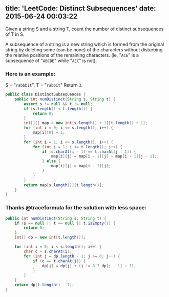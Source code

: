 title: 'LeetCode: Distinct Subsequences'
date: 2015-06-24 00:03:22
---
 Given a string S and a string T, count the number of distinct subsequences of T in S.

A subsequence of a string is a new string which is formed from the original string by deleting some (can be none) of the characters without disturbing the relative positions of the remaining characters. (ie, "`ACE`" is a subsequence of "`ABCDE`" while "`AEC`" is not).

### Here is an example:
S = "`rabbbit`", T = "`rabbit`"
Return `3`.

```java
public class DistinctSubsequences {
    public int numDistinct(String s, String t) {
        assert s != null && t != null;
        if (s.length() < t.length()) {
            return 0;
        }
        int[][] map = new int[s.length() + 1][t.length() + 1];
        for (int i = 0; i <= s.length(); i++) {
            map[i][0] = 1;
        }
        for (int i = 1; i <= s.length(); i++) {
            for (int j = 1; j <= t.length(); j++) {
                if (s.charAt(i - 1) == t.charAt(j - 1)) {
                    map[i][j] = map[i - 1][j] + map[i - 1][j - 1];
                } else {
                    map[i][j] = map[i - 1][j];
                }
            }
        }
        return map[s.length()][t.length()];
    }
}
```

### Thanks @traceformula for the solution with less space:
```java
public int numDistinct(String s, String t) {
    if (s == null || t == null || t.isEmpty()) {
        return 0;
    }
    int[] dp = new int[t.length()];

    for (int i = 0; i < s.length(); i++) {
        char c = s.charAt(i);
        for (int j = dp.length - 1; j >= 0; j--) {
            if (c == t.charAt(j)) {
                dp[j] = dp[j] + (j != 0 ? dp[j - 1] : 1);
            }
        }
    }
    return dp[t.length() - 1];
}
```
